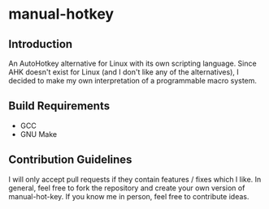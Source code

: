# manual-hotkey
## Introduction
An AutoHotkey alternative for Linux with its own scripting language. Since AHK
doesn't exist for Linux (and I don't like any of the alternatives), I decided to
make my own interpretation of a programmable macro system.

## Build Requirements
* GCC
* GNU Make

## Contribution Guidelines
I will only accept pull requests if they contain features / fixes which I like.
In general, feel free to fork the repository and create your own version of
manual-hot-key. If you know me in person, feel free to contribute ideas.
